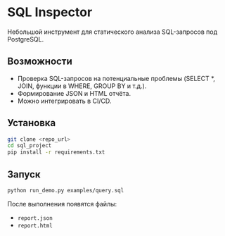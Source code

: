 
# SQL Inspector

Небольшой инструмент для статического анализа SQL-запросов под PostgreSQL.

## Возможности
- Проверка SQL-запросов на потенциальные проблемы (SELECT *, JOIN, функции в WHERE, GROUP BY и т.д.).
- Формирование JSON и HTML отчёта.
- Можно интегрировать в CI/CD.

## Установка
```bash
git clone <repo_url>
cd sql_project
pip install -r requirements.txt
```

## Запуск
```bash
python run_demo.py examples/query.sql
```

После выполнения появятся файлы:
- `report.json`
- `report.html`
